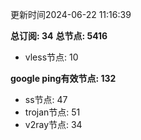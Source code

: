 更新时间2024-06-22 11:16:39

**总订阅: 34**
**总节点: 5416**
- vless节点: 10

**google ping有效节点: 132**
- ss节点: 47
- trojan节点: 51
- v2ray节点: 34
